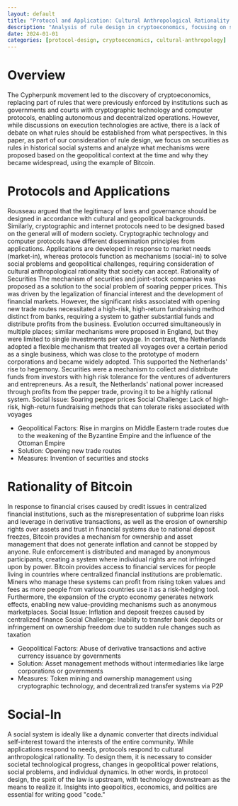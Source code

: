 ```yaml
---
layout: default
title: "Protocol and Application: Cultural Anthropological Rationality and Protocol Design"
description: "Analysis of rule design in cryptoeconomics, focusing on securities as rules in historical social systems and their geopolitical context."
date: 2024-01-01
categories: [protocol-design, cryptoeconomics, cultural-anthropology]
---
```


# Overview

The Cypherpunk movement led to the discovery of cryptoeconomics, replacing part of rules that were previously enforced by institutions such as governments and courts with cryptographic technology and computer protocols, enabling autonomous and decentralized operations. However, while discussions on execution technologies are active, there is a lack of debate on what rules should be established from what perspectives. In this paper, as part of our consideration of rule design, we focus on securities as rules in historical social systems and analyze what mechanisms were proposed based on the geopolitical context at the time and why they became widespread, using the example of Bitcoin.

# Protocols and Applications

Rousseau argued that the legitimacy of laws and governance should be designed in accordance with cultural and geopolitical backgrounds. Similarly, cryptographic and internet protocols need to be designed based on the general will of modern society. Cryptographic technology and computer protocols have different dissemination principles from applications. Applications are developed in response to market needs (market-in), whereas protocols function as mechanisms (social-in) to solve social problems and geopolitical challenges, requiring consideration of cultural anthropological rationality that society can accept.
Rationality of Securities
The mechanism of securities and joint-stock companies was proposed as a solution to the social problem of soaring pepper prices. This was driven by the legalization of financial interest and the development of financial markets. However, the significant risks associated with opening new trade routes necessitated a high-risk, high-return fundraising method distinct from banks, requiring a system to gather substantial funds and distribute profits from the business.
Evolution occurred simultaneously in multiple places; similar mechanisms were proposed in England, but they were limited to single investments per voyage. In contrast, the Netherlands adopted a flexible mechanism that treated all voyages over a certain period as a single business, which was close to the prototype of modern corporations and became widely adopted. This supported the Netherlands' rise to hegemony.
Securities were a mechanism to collect and distribute funds from investors with high risk tolerance for the ventures of adventurers and entrepreneurs. As a result, the Netherlands' national power increased through profits from the pepper trade, proving it to be a highly rational system.
Social Issue: Soaring pepper prices
Social Challenge: Lack of high-risk, high-return fundraising methods that can tolerate risks associated with voyages

- Geopolitical Factors: Rise in margins on Middle Eastern trade routes due to the weakening of the Byzantine Empire and the influence of the Ottoman Empire
- Solution: Opening new trade routes
- Measures: Invention of securities and stocks

# Rationality of Bitcoin

In response to financial crises caused by credit issues in centralized financial institutions, such as the misrepresentation of subprime loan risks and leverage in derivative transactions, as well as the erosion of ownership rights over assets and trust in financial systems due to national deposit freezes, Bitcoin provides a mechanism for ownership and asset management that does not generate inflation and cannot be stopped by anyone. Rule enforcement is distributed and managed by anonymous participants, creating a system where individual rights are not infringed upon by power.
Bitcoin provides access to financial services for people living in countries where centralized financial institutions are problematic. Miners who manage these systems can profit from rising token values and fees as more people from various countries use it as a risk-hedging tool. Furthermore, the expansion of the crypto economy generates network effects, enabling new value-providing mechanisms such as anonymous marketplaces.
Social Issue: Inflation and deposit freezes caused by centralized finance
Social Challenge: Inability to transfer bank deposits or infringement on ownership freedom due to sudden rule changes such as taxation

- Geopolitical Factors: Abuse of derivative transactions and active currency issuance by governments
- Solution: Asset management methods without intermediaries like large corporations or governments
- Measures: Token mining and ownership management using cryptographic technology, and decentralized transfer systems via P2P

# Social-In

A social system is ideally like a dynamic converter that directs individual self-interest toward the interests of the entire community. While applications respond to needs, protocols respond to cultural anthropological rationality. To design them, it is necessary to consider societal technological progress, changes in geopolitical power relations, social problems, and individual dynamics. In other words, in protocol design, the spirit of the law is upstream, with technology downstream as the means to realize it. Insights into geopolitics, economics, and politics are essential for writing good "code."
